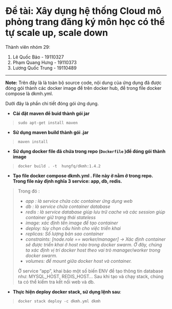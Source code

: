 # Đề tài: Xây dụng hệ thống Cloud mô phỏng trang đăng ký môn học có thể tự scale up, scale down



Thành viên nhóm 29:

 1. Lê Quốc Bảo       -    19110327
 2. Phạm Quang Hưng   -    19110373
 3. Lương Quốc Trung  -    19110489

- - -
**Note:**  Trên đây là là toàn bộ source code, nội dung của ứng dụng đã được đóng gói thành các docker image để trên docker hub, để trong file docker compose là dkmh.yml. 

Dưới đây là phần chi tiết đóng gói ứng dụng.
- **Cài đặt maven để buid thành gói jar**

>     sudo apt-get install maven


- **Sử dụng maven build thành gói .jar**

>     maven install

- **Sử dụng docker file đã chứa trong repo (`Dockerfile` )để đóng gói thành image**

>     docker build . -t  hungfq/dkmh:1.4.2


- **Tạo file docker compose dkmh.yml . File này ở nằm ở trong repo. Trong file này định nghĩa 3 service: app, db, redis.** 


>Trong đó :
>- _app : là service chứa các container ứng dụng web_
> - _db : là service chứa container database_ 
>- _redis : là service database giúp lưu trữ cache và các session giúp container giữ trạng thái stateless_ 
>- _image: xác định tên image để tạo container_
>- _deploy: tùy chọn cấu hình cho việc triển khai_
>- _replicas: Số lượng bản sao container_
>- _constraints: [node.role == worker/manager] → Xác định container sẽ được triển khai ở host nào trong docker swarm. Ở đây, chúng ta xác định vị trí docker host theo vai trò manager/worker trong docker swarm._
>- _volumes: để mount  giữa docker host và container._
>
>Ở service “app”, khai báo một số biến ENV để tạo thông tin database như: MYSQL_HOST, REDIS_HOST… Sau khi tạo và chạy stack, chúng ta có thể kiểm tra kết nối web và db.

- **Thực hiện deploy docker stack, sử dụng lệnh sau**:

>     docker stack deploy -c dkmh.yml dkmh